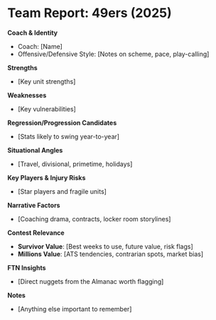 # Team Report: 49ers (2025)

**Coach & Identity**  
- Coach: [Name]  
- Offensive/Defensive Style: [Notes on scheme, pace, play-calling]

**Strengths**  
- [Key unit strengths]

**Weaknesses**  
- [Key vulnerabilities]

**Regression/Progression Candidates**  
- [Stats likely to swing year-to-year]

**Situational Angles**  
- [Travel, divisional, primetime, holidays]

**Key Players & Injury Risks**  
- [Star players and fragile units]

**Narrative Factors**  
- [Coaching drama, contracts, locker room storylines]

**Contest Relevance**  
- **Survivor Value**: [Best weeks to use, future value, risk flags]  
- **Millions Value**: [ATS tendencies, contrarian spots, market bias]  

**FTN Insights**  
- [Direct nuggets from the Almanac worth flagging]  

**Notes**  
- [Anything else important to remember]
